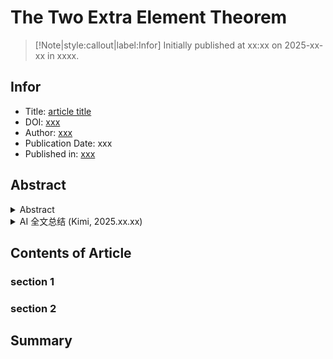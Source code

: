# The Two Extra Element Theorem

> [!Note|style:callout|label:Infor]
Initially published at xx:xx on 2025-xx-xx in xxxx.

## Infor 

- Title: [article title]()
- DOI: [xxx]()
- Author:  [xxx]()
- Publication Date: xxx
- Published in: [xxx]()

## Abstract





<details>
<summary>Abstract</summary>


</details>
<div>





<details>
<summary>AI 全文总结 (Kimi, 2025.xx.xx)</summary>


</details>
</div>

## Contents of Article

### section 1

### section 2

## Summary
